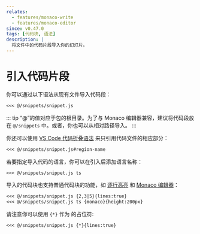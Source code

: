 ```yaml
---
relates:
  - features/monaco-write
  - features/monaco-editor
since: v0.47.0
tags: [代码块, 语法]
description: |
  将文件中的代码片段导入你的幻灯片。
---
```


# 引入代码片段

你可以通过以下语法从现有文件导入代码段：

```md
<<< @/snippets/snippet.js
```

::: tip
“@”的值对应于包的根目录。为了与 Monaco 编辑器兼容，建议将代码段放在 `@/snippets` 中。或者，你也可以从相对路径导入。
:::

你还可以使用 [VS Code 代码折叠语法](https://code.visualstudio.com/docs/editor/codebasics#_folding) 来只引用代码文件的相应部分：


```md
<<< @/snippets/snippet.js#region-name
```

若要指定导入代码的语言，你可以在引入后添加语言名称：

```md
<<< @/snippets/snippet.js ts
```

导入的代码块也支持普通代码块的功能，如 [逐行高亮](#line-highlighting) 和 [Monaco 编辑器](#monaco-editor)：

```md
<<< @/snippets/snippet.js {2,3|5}{lines:true}
<<< @/snippets/snippet.js ts {monaco}{height:200px}
```

请注意你可以使用 `{*}` 作为 <LinkInline link="features/line-highlighting" /> 的占位符:

<!-- eslint-skip -->

```md
<<< @/snippets/snippet.js {*}{lines:true}
```
